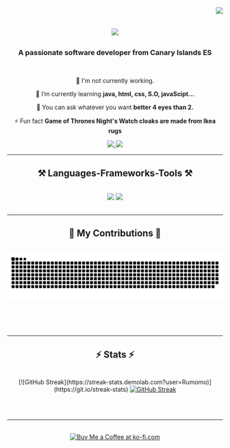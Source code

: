 <img align="right" src="https://visitor-badge.laobi.icu/badge?page_id=Rumomo.Rumomo" />

<h1 align="center">
    <img src="https://readme-typing-svg.herokuapp.com/?font=Righteous&size=35&center=true&vCenter=true&width=500&height=70&duration=4000&lines=Hi+There!+👋;+I'm+Ruymán+Mora!;" />
</h1>

<h3 align="center">A passionate software developer from Canary Islands ES</h3>

<br/>

<div align="center">
 
 🔭 I'm not currently working.
 
 🌱 I’m currently learning **java, html, css, S.O, javaScipt...**

💬 You can ask whatever you want **better 4 eyes than 2.**

⚡ Fun fact **Game of Thrones Night's Watch cloaks are made from Ikea rugs**

 </div>
 
<div align="center"> 
  <a href="mailto:ruymanmora@gmail.com">
    <img src="https://img.shields.io/badge/Gmail-333333?style=for-the-badge&logo=gmail&logoColor=red" />
  </a>
  <a href="https://linkedin.com/in/ruyman-mora" target="_blank">
    <img src="https://img.shields.io/badge/LinkedIn-0077B5?style=for-the-badge&logo=linkedin&logoColor=white" target="_blank" />
  </a>
 
</div>

 <hr/>
 
<h2 align="center">⚒️ Languages-Frameworks-Tools ⚒️</h2>
<br/>
<div align="center">
    <img src="https://skillicons.dev/icons?i=java,bootstrap,html,css,vscode,github,git" />
    <img src="https://skillicons.dev/icons?i=python,javascript,typescript,c,java,mysql" /><br>
</div>

<br/>
<hr/>

<div align="center">
  <h2>🐍 My Contributions 🐍</h2>
  <br>
  <img alt="snake eating my contributions" src="https://raw.githubusercontent.com/Rumomo/Rumomo/output/github-contribution-grid-snake.svg" />
  
  <br/><br/><br/>
</div>

<hr/>

<h2 align="center">⚡ Stats ⚡</h2>
<br>
<div align=center>
[![GitHub Streak](https://streak-stats.demolab.com?user=Rumomo)](https://git.io/streak-stats)
  <a href="https://git.io/streak-stats"><img src="https://streak-stats.demolab.com?user=Rumomo&theme=highcontrast&hide_border=true&locale=es&exclude_days=Sun%2CSat" alt="GitHub Streak" /></a>
</div>

<br/><br/>

<hr/>

<br/>

<div align="center">
<a href='https://ko-fi.com/rumomo' target='_blank'><img height='64' style='border:0px;height:64px;' src='https://storage.ko-fi.com/cdn/kofi1.png?v=3' border='0' alt='Buy Me a Coffee at ko-fi.com' /></a>
</div>

<br/>
